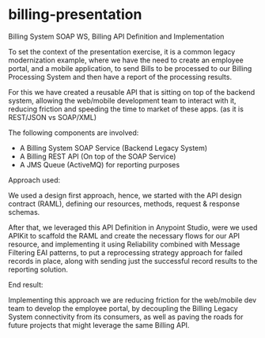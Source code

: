 # billing-presentation
Billing System SOAP WS, Billing API Definition and Implementation

To set the context of the presentation exercise, it is a common legacy modernization example, where we have the need to create an employee portal, and a mobile application, to send Bills to be processed to our Billing Processing System and then have a report of the processing results.

For this we have created a reusable API that is sitting on top of the backend system, allowing the web/mobile development team to interact with it, reducing friction and speeding the time to market of these apps. (as it is REST/JSON vs SOAP/XML)

The following components are involved:

* A Billing System SOAP Service (Backend Legacy System)
* A Billing REST API (On top of the SOAP Service)
* A JMS Queue (ActiveMQ) for reporting purposes

Approach used:

We used a design first approach, hence, we started with the API design contract (RAML), defining our resources, methods, request & response schemas.

After that, we leveraged this API Definition in Anypoint Studio, were we used APIKit to scaffold the RAML and create the necessary flows for our API resource, and implementing it using Reliability combined with Message Filtering EAI patterns, to put a reprocessing strategy approach for failed records in place, along with sending just the successful record results to the reporting solution.

End result:

Implementing this approach we are reducing friction for the web/mobile dev team to develop the employee portal, by decoupling the Billing Legacy System connectivity from its consumers, as well as paving the roads for future projects that might leverage the same Billing API.

